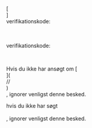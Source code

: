 [<br host>]<br action>verifikationskode:<br code>

<br url><br action>verifikationskode:

<br code>

Hvis du ikke har ansøgt om [<br host>](<br protocol>//<br host>)<br action>, ignorer venligst denne besked.

hvis du ikke har søgt<br url><br action>, ignorer venligst denne besked.
